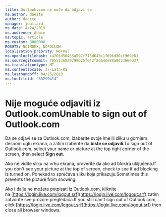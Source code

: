 ```yaml
---
title: Outlook.com ne može da odjavi se
ms.author: daeite
author: daeite
manager: joallard
ms.date: 4/24/2019
ms.audience: Admin
ms.topic: article
ms.custom: 8000008
ROBOTS: NOINDEX, NOFOLLOW
localization_priority: Normal
ms.openlocfilehash: c4705d56435a597f718d643c1fd96d20cf969e81
ms.sourcegitcommit: 70551369a9799b25f042f20a4de88a8d33666037
ms.translationtype: MT
ms.contentlocale: sr-Latn-RS
ms.lasthandoff: 04/25/2019
ms.locfileid: "33299414"
---
```

# <a name="unable-to-sign-out-of-outlookcom"></a><span data-ttu-id="fb6f2-102">Nije moguće odjaviti iz Outlook.com</span><span class="sxs-lookup"><span data-stu-id="fb6f2-102">Unable to sign out of Outlook.com</span></span>

<span data-ttu-id="fb6f2-103">Da se odjavi se sa Outlook.com, izaberite svoje ime ili sliku u gornjem desnom uglu ekrana, a zatim izaberite da **biste se odjavili**.</span><span class="sxs-lookup"><span data-stu-id="fb6f2-103">To sign out of Outlook.com, select your name or picture at the top right corner of the screen, then select **Sign out**.</span></span>

<span data-ttu-id="fb6f2-104">Ako ne vidite sliku na vrhu ekrana, proverite da ako ad blokira uključena.</span><span class="sxs-lookup"><span data-stu-id="fb6f2-104">If you don't see your picture at the top of screen, check to see if ad blocking is turned on.</span></span> <span data-ttu-id="fb6f2-105">Ponekad to sprečava sliku koja prikazuje.</span><span class="sxs-lookup"><span data-stu-id="fb6f2-105">Sometimes this prevents the picture from showing.</span></span>

<span data-ttu-id="fb6f2-106">Ako i dalje ne možete potpisati iz Outlook.com, kliknite na [https://login.live.com/logout.srf](https://login.live.com/logout.srf) zatim zatvorite sve prozore pregledača.</span><span class="sxs-lookup"><span data-stu-id="fb6f2-106">If you still can't sign out of Outlook.com, click [https://login.live.com/logout.srf](https://login.live.com/logout.srf) then close all browser windows.</span></span>